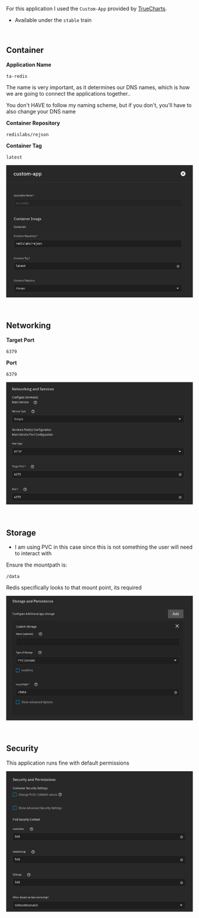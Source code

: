 For this application I used the `Custom-App` provided by [TrueCharts](https://truecharts.org/manual/Quick-Start%20Guides/01-Adding-TrueCharts/).

- Available under the `stable` train

<br />

## Container 

**Application Name**
```
ta-redis
```
The name is very important, as it determines our DNS names, which is how we are going to connect the applications together..

You don't HAVE to follow my naming scheme, but if you don't, you'll have to also change your DNS name


**Container Repository**
```
redislabs/rejson
```
**Container Tag**
```
latest
```

![!Container: Tube](redis-container.png)

<br />


## Networking

**Target Port**
```
6379
```
**Port**
```
6379
```

![!Networking: Tube](redis-networking.png)

<br />

## Storage

- I am using PVC in this case since this is not something the user will need to interact with 

Ensure the mountpath is:
```
/data
```

Redis specifically looks to that mount point, its required

![!Storage: Tube](redis-storage.png)


<br />

## Security

This application runs fine with default permissions

![!Storage: Tube](redis-security.png)

<br />